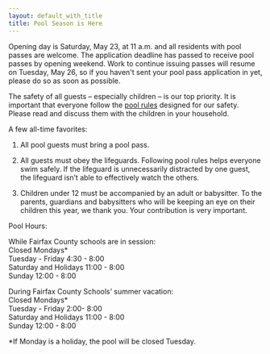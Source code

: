 ```yaml
---
layout: default_with_title
title: Pool Season is Here
---
```


Opening day is Saturday, May 23, at 11 a.m. and all residents with pool passes are welcome.  The application deadline has passed to receive pool passes by opening weekend.  Work to continue issuing passes will resume on Tuesday, May 26, so if you haven't sent your pool pass application in yet, please do so as soon as possible.

The safety of all guests – especially children – is our top priority. It is important that everyone follow the [pool rules](https://skydrive.live.com/redir?resid=529E6218CA92DA58%211547) designed for our safety. Please read and discuss them with the children in your household.

A few all-time favorites:

1) All pool guests must bring a pool pass.

2) All guests must obey the lifeguards. Following pool rules helps everyone swim safely. If the lifeguard is unnecessarily distracted by one guest, the lifeguard isn’t able to effectively watch the others.

3) Children under 12 must be accompanied by an adult or babysitter. To the parents, guardians and babysitters who will be keeping an eye on their children this year, we thank you. Your contribution is very important.

Pool Hours:

While Fairfax County schools are in session:  
Closed Mondays*  
Tuesday - Friday 4:30 - 8:00  
Saturday and Holidays 11:00 - 8:00  
Sunday 12:00 - 8:00 

During Fairfax County Schools’ summer vacation:  
Closed Mondays*  
Tuesday - Friday 2:00- 8:00  
Saturday and Holidays 11:00 - 8:00  
Sunday 12:00 - 8:00

*If Monday is a holiday, the pool will be closed Tuesday. 
